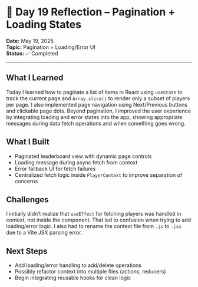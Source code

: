 # 📝 Day 19 Reflection – Pagination + Loading States

**Date:** May 19, 2025  
**Topic:** Pagination + Loading/Error UI  
**Status:** ✅ Completed

---

## What I Learned

Today I learned how to paginate a list of items in React using `useState` to track the current page and `Array.slice()` to render only a subset of players per page. I also implemented page navigation using Next/Previous buttons and clickable page dots. Beyond pagination, I improved the user experience by integrating loading and error states into the app, showing appropriate messages during data fetch operations and when something goes wrong.

## What I Built

- Paginated leaderboard view with dynamic page controls
- Loading message during async fetch from context
- Error fallback UI for fetch failures
- Centralized fetch logic inside `PlayerContext` to improve separation of concerns

## Challenges

I initially didn’t realize that `useEffect` for fetching players was handled in context, not inside the component. That led to confusion when trying to add loading/error logic. I also had to rename the context file from `.js` to `.jsx` due to a Vite JSX parsing error.

## Next Steps

- Add loading/error handling to add/delete operations
- Possibly refactor context into multiple files (actions, reducers)
- Begin integrating reusable hooks for clean logic
